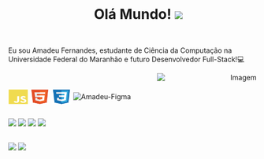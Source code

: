 <div id="user-content-toc">
  <ul align="center">
    <summary><h1 style="display: inline-block">Olá Mundo! <a href="https://www.gautamkrishnar.com/"><img src="https://media.giphy.com/media/hvRJCLFzcasrR4ia7z/giphy.gif" width="7%"></a></h1></summary>
</div>

##

<p>Eu sou Amadeu Fernandes, estudante de Ciência da Computação na Universidade Federal do Maranhão e futuro Desenvolvedor Full-Stack!💻</p>

<!-- Gif -->
<p align="right">
  <img align="right" src="https://github.com/VariableBee/VariableBee/assets/77739311/4e9f41af-6b57-49a7-b15a-74322e96b4d7" alt="Imagem" style="width: 40%">
</p>

##

<div style="display: inline_block"><br>
  <img align="center" alt="Amadeu-Js" height="30" width="40" src="https://raw.githubusercontent.com/devicons/devicon/master/icons/javascript/javascript-plain.svg">
  <img align="center" alt="Amadeu-HTML" height="30" width="40" src="https://raw.githubusercontent.com/devicons/devicon/master/icons/html5/html5-original.svg">
  <img align="center" alt="Amadeu-CSS" height="30" width="40" src="https://raw.githubusercontent.com/devicons/devicon/master/icons/css3/css3-original.svg">
  <img align="center" alt="Amadeu-Figma" src="https://img.shields.io/badge/Figma-F24E1E?style=for-the-badge&logo=figma&logoColor=white">
</div>

##

<div> 
  <a href="https://instagram.com/amadeu_fernandess" target="_blank"><img src="https://img.shields.io/badge/-Instagram-%23E4405F?style=for-the-badge&logo=instagram&logoColor=white" target="_blank"></a>
 <a href="https://discord.com/channels/@me/1199775962955534498" target="_blank"><img src="https://img.shields.io/badge/Discord-7289DA?style=for-the-badge&logo=discord&logoColor=white" target="_blank"></a> 
  <a href = "mailto:amadeuneto1618@gmail.com"><img src="https://img.shields.io/badge/-Gmail-%23333?style=for-the-badge&logo=gmail&logoColor=white" target="_blank"></a>
  <a href = "https://www.linkedin.com/in/amadeu-f-684340231?utm_source=share&utm_campaign=share_via&utm_content=profile&utm_medium=android_app"><img src="https://img.shields.io/badge/LinkedIn-0077B5?style=for-the-badge&logo=linkedin&logoColor=white" target="_blank"></a>
</div>

##

<div>
  <img height="180cm" src="https://github-readme-stats.vercel.app/api?username=Amadeudev&theme=blue-green">
  <img height="175cm" src="https://github-readme-stats.vercel.app/api/top-langs/?username=Amadeudev&theme=blue-green">
</div>
